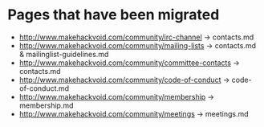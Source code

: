 # Pages that have been migrated


* http://www.makehackvoid.com/community/irc-channel -> contacts.md
* http://www.makehackvoid.com/community/mailing-lists -> contacts.md & mailinglist-guidelines.md
* http://www.makehackvoid.com/community/committee-contacts -> contacts.md
* http://www.makehackvoid.com/community/code-of-conduct -> code-of-conduct.md
* http://www.makehackvoid.com/community/membership -> membership.md
* http://www.makehackvoid.com/community/meetings -> meetings.md